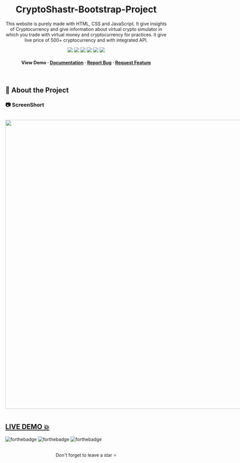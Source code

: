 
<div align="center">
  
# CryptoShastr-Bootstrap-Project
  
  <p>
This website is purely made with HTML, CSS and JavaScript. It give insights of Cryptocurrency and give information about virtual crypto simulator in which you trade with virtual money and cryptocurrency for practices. it give live price of 500+ cryptocurrency and with integrated API.
  </p>
  
  
<!-- Badges -->

<a href="https://sanskargouchandra.github.io/CryptoShastra-Host/" target="_blank">![](https://img.shields.io/website-up-down-green-red/http/monip.org.svg)</a>
![](https://img.shields.io/badge/Maintained-Yes-indigo)
![](https://img.shields.io/github/forks/SashenJayathilaka/AMAZON-Clone.svg)
![](https://img.shields.io/github/stars/SashenJayathilaka/AMAZON-Clone.svg)
![](https://img.shields.io/github/issues/SashenJayathilaka/AMAZON-Clone)
![](https://img.shields.io/github/last-commit/SashenJayathilaka/AMAZON-Clone)

<h4>
    View Demo
  <span> · </span>
    <a href="https://github.com/sanskargouchandra/CryptoShastr-Bootstrap-Project/blob/main/README.md">Documentation</a>
  <span> · </span>
    <a href="https://github.com/sanskargouchandra/CryptoShastr-Bootstrap-Project/issues">Report Bug</a>
  <span> · </span>
    <a href="https://github.com/sanskargouchandra/CryptoShastr-Bootstrap-Project/issues">Request Feature</a>
  </h4>
</div>

<br />


<!-- About the Project -->

## :star2: About the Project

<!-- Screenshots -->

### :camera: ScreenShort

<div style="display: flex" align="center"><br>

<a href="https://sanskargouchandra.github.io/CryptoShastra-Host/" target="_blank"> <img width='900rem' src="https://github.com/sanskargouchandra/CryptoShastr-Bootstrap-Project/assets/117097248/1a2912ba-b0b0-4ff9-bef9-4691ec19abac" alt=""/></a>

</div>

## <a href="https://sanskargouchandra.github.io/CryptoShastra-Host/" target="_blank">LIVE DEMO 💥</a>

![forthebadge](https://forthebadge.com/images/badges/built-with-love.svg)
![forthebadge](https://forthebadge.com/images/badges/for-you.svg)
![forthebadge](https://forthebadge.com/images/badges/powered-by-coffee.svg)



<br />

<div align="center">Don't forget to leave a star ⭐️</div>
